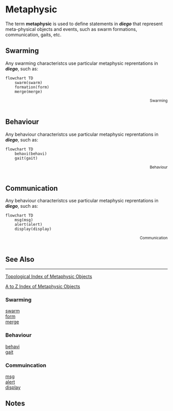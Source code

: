 # Metaphysic
The term **metaphysic** is used to define statements in ***diego*** that represent meta-physical objects and events, such as swarm formations, communication, gaits, etc.

## Swarming
Any swarming characteristcs use particular metaphysic reprentations in ***diego***, such as:
```mermaid
flowchart TD
    swarm(swarm)
    formation(form)
    merge(merge)
```
<div style="text-align: right"><sub>Swarming</sub></div><br>

## Behaviour
Any behaviour characteristcs use particular metaphysic reprentations in ***diego***, such as:
```mermaid
flowchart TD
    behavi(behavi)
    gait(gait)
```
<div style="text-align: right"><sub>Behaviour</sub></div><br>

## Communication
Any behaviour characteristcs use particular metaphysic reprentations in ***diego***, such as:
```mermaid
flowchart TD
    msg(msg)
    alert(alert)
    display(display)
```
<div style="text-align: right"><sub>Communication</sub></div><br>

## See Also
----

[Topological Index of Metaphysic Objects](_topicindex.md)

[A to Z Index of Metaphysic Objects](_atozindex.md)

### Swarming
[swarm](swarm.md)<br>
[form](form.md)<br>
[merge](merge.md)

### Behaviour
[behavi](behavi.md)<br>
[gait](gait.md)

### Commuincation
[msg](msg.md)<br>
[alert](alert.md)<br>
[display](display.md)

## Notes
[^morethingies]: There are some *fringe* `thingy` types such as `mech`, `applian`, `mach`, and, `vehicle`.
[^devicesobot]: Smart devices are can also be treated a `sobot`s.













